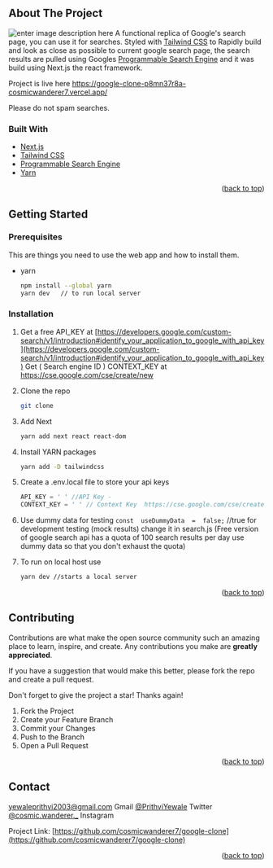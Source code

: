 


<!-- ABOUT THE PROJECT -->
## About The Project

![enter image description here](https://i.imgur.com/rZGgsqr.png)
A  functional replica of Google's search page, you can use it for searches. Styled with <a href="https://tailwindcss.com/">Tailwind CSS</a> to  Rapidly build and look as close as possible to current google search page, the search results are pulled using Googles <a href="https://developers.google.com/custom-search">Programmable Search Engine</a> and it was build using <a herf="https://nextjs.org/">Next.js </a>the react framework. 

Project is live here https://google-clone-p8mn37r8a-cosmicwanderer7.vercel.app/

Please do not spam searches.




### Built With


* [Next.js](https://nextjs.org/)
* [Tailwind CSS](https://tailwindcss.com/)
* [Programmable Search Engine](https://programmablesearchengine.google.com/about/)
* [Yarn](https://yarnpkg.com/)


<p align="right">(<a href="#top">back to top</a>)</p>



<!-- GETTING STARTED -->
## Getting Started



### Prerequisites

This are things you need to use the web app and how to install them.
* yarn
  ```sh
  npm install --global yarn 
  yarn dev   // to run local server
### Installation



1. Get a free API_KEY at [https://developers.google.com/custom-search/v1/introduction#identify_your_application_to_google_with_api_key](https://developers.google.com/custom-search/v1/introduction#identify_your_application_to_google_with_api_key)
   Get ( Search engine ID ) CONTEXT_KEY at https://cse.google.com/cse/create/new


3. Clone the repo
   ```sh
   git clone  
   ```
   
4. Add Next
   ```sh
   yarn add next react react-dom
5. Install YARN packages
   ```sh
   yarn add -D tailwindcss
6. Create a .env.local file to store your api keys
   ```js
   API_KEY = ' ' //API Key - 
   CONTEXT_KEY = ' ' // Context Key  https://cse.google.com/cse/create/new ( Search engine ID )
7. Use dummy data for testing
  `const  useDummyData  =  false;`
  //true for development testing (mock results) change it in search.js
  (Free version of google search api has a quota of 100 search results per day  use dummy data so that you don't exhaust the quota)
8. To run on local host use
   ```sh
   yarn dev //starts a local server

<p align="right">(<a href="#top">back to top</a>)</p>







<!-- CONTRIBUTING -->
## Contributing

Contributions are what make the open source community such an amazing place to learn, inspire, and create. Any contributions you make are **greatly appreciated**.

If you have a suggestion that would make this better, please fork the repo and create a pull request. 

Don't forget to give the project a star! Thanks again!

1. Fork the Project
2. Create your Feature Branch
3. Commit your Changes 
5. Push to the Branch 
6. Open a Pull Request

<p align="right">(<a href="#top">back to top</a>)</p>





<!-- CONTACT -->
## Contact
  yewaleprithvi2003@gmail.com Gmail
 [@PrithviYewale](https://twitter.com/PrithviYewale) Twitter
 [@cosmic.wanderer._](https://www.instagram.com/cosmic.wanderer._/) Instagram
 
                    

         

Project Link: [https://github.com/cosmicwanderer7/google-clone](https://github.com/cosmicwanderer7/google-clone)

<p align="right">(<a href="#top">back to top</a>)</p>




